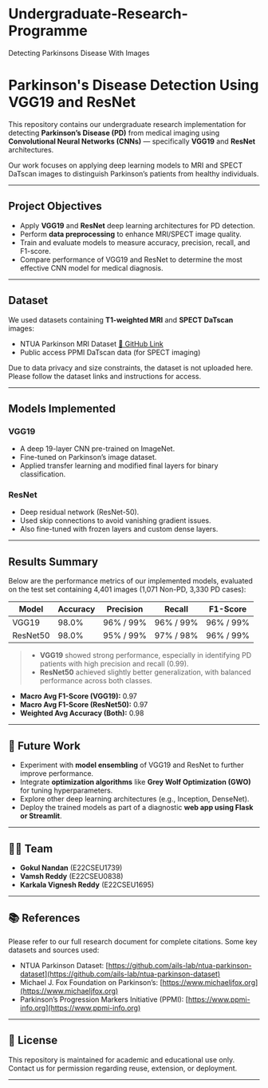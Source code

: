 # Undergraduate-Research-Programme
Detecting Parkinsons Disease With Images 
# Parkinson's Disease Detection Using VGG19 and ResNet

This repository contains our undergraduate research implementation for detecting **Parkinson’s Disease (PD)** from medical imaging using **Convolutional Neural Networks (CNNs)** — specifically **VGG19** and **ResNet** architectures.

Our work focuses on applying deep learning models to MRI and SPECT DaTscan images to distinguish Parkinson’s patients from healthy individuals.

---

## Project Objectives

- Apply **VGG19** and **ResNet** deep learning architectures for PD detection.
- Perform **data preprocessing** to enhance MRI/SPECT image quality.
- Train and evaluate models to measure accuracy, precision, recall, and F1-score.
- Compare performance of VGG19 and ResNet to determine the most effective CNN model for medical diagnosis.

---

## Dataset

We used datasets containing **T1-weighted MRI** and **SPECT DaTscan** images:
- NTUA Parkinson MRI Dataset [🔗 GitHub Link](https://github.com/ails-lab/ntua-parkinson-dataset)
- Public access PPMI DaTscan data (for SPECT imaging)

Due to data privacy and size constraints, the dataset is not uploaded here. Please follow the dataset links and instructions for access.

---

## Models Implemented

### VGG19
- A deep 19-layer CNN pre-trained on ImageNet.
- Fine-tuned on Parkinson’s image dataset.
- Applied transfer learning and modified final layers for binary classification.

### ResNet
- Deep residual network (ResNet-50).
- Used skip connections to avoid vanishing gradient issues.
- Also fine-tuned with frozen layers and custom dense layers.

---

## Results Summary

Below are the performance metrics of our implemented models, evaluated on the test set containing 4,401 images (1,071 Non-PD, 3,330 PD cases):

| Model   | Accuracy | Precision | Recall | F1-Score |
|---------|----------|-----------|--------|----------|
| VGG19   | 98.0%    | 96% / 99% | 96% / 99% | 96% / 99% |
| ResNet50| 98.0%    | 95% / 99% | 97% / 98% | 96% / 99% |

> - **VGG19** showed strong performance, especially in identifying PD patients with high precision and recall (0.99).
> - **ResNet50** achieved slightly better generalization, with balanced performance across both classes.

- **Macro Avg F1-Score (VGG19):** 0.97  
- **Macro Avg F1-Score (ResNet50):** 0.97  
- **Weighted Avg Accuracy (Both):** 0.98

---

## 📌 Future Work

- Experiment with **model ensembling** of VGG19 and ResNet to further improve performance.
- Integrate **optimization algorithms** like **Grey Wolf Optimization (GWO)** for tuning hyperparameters.
- Explore other deep learning architectures (e.g., Inception, DenseNet).
- Deploy the trained models as part of a diagnostic **web app using Flask or Streamlit**.

---

## 👨‍💻 Team

- **Gokul Nandan** (E22CSEU1739)  
- **Vamsh Reddy** (E22CSEU0838)  
- **Karkala Vignesh Reddy** (E22CSEU1695)  

---

## 📚 References

Please refer to our full research document for complete citations. Some key datasets and sources used:
- NTUA Parkinson Dataset: [https://github.com/ails-lab/ntua-parkinson-dataset](https://github.com/ails-lab/ntua-parkinson-dataset)
- Michael J. Fox Foundation on Parkinson’s: [https://www.michaeljfox.org](https://www.michaeljfox.org)
- Parkinson’s Progression Markers Initiative (PPMI): [https://www.ppmi-info.org](https://www.ppmi-info.org)

---

## 📜 License

This repository is maintained for academic and educational use only.  
Contact us for permission regarding reuse, extension, or deployment.

---

